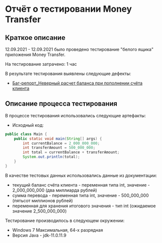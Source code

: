 # Отчёт о тестировании Money Transfer

## Краткое описание

12.09.2021 - 12.09.2021 было проведено тестирование "белого ящика" приложения Money Transfer.

На тестирование затрачено: 1 час

В результате тестирования выявлены следующие дефекты:
* [Баг-репорт_Неверный расчет баланса при пополнении счёта клиента](https://github.com/Vikitoga/money-transfer/issues/1#issue-995159166)


## Описание процесса тестирования

В процессе тестирования использовались следующие артефакты:
* Исходный код: 
```java
public class Main {
    public static void main(String[] args) {
        int currentBalance = 2_000_000_000;
        int transferAmount = 500_000_000;
        int total = currentBalance + transferAmount;
        System.out.println(total);
    }
}
```
В качестве тестовых данных использовались данные из документации:
* текущий баланс счёта клиента - переменная типа int, значение - 2_000_000_000 (два миллиарда рублей)
* сумма перевода - переменная типа int, значение - 500_000_000 (пятьсот миллионов рублей)
* переменная для хранения итогового значения - тип int (ожидаемое значение 2_500_000_000)

Тестирование производилось в следующем окружении:
* Windows 7 Максимальная, 64-х разрядная
* Версия Java - jdk-11.0.11.9
